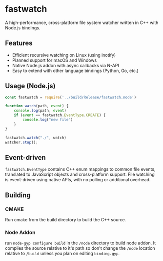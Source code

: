 # fastwatch

A high-performance, cross-platform file system watcher written in C++ with Node.js bindings.

## Features

- Efficient recursive watching on Linux (using inotify)
- Planned support for macOS and Windows
- Native Node.js addon with async callbacks via N-API
- Easy to extend with other language bindings (Python, Go, etc.)

## Usage (Node.js)

```js
const fastwatch = require('../build/Release/fastwatch.node')

function watch(path, event) {
    console.log(path, event)
    if (event == fastwatch.EventType.CREATE) {
        console.log("new file")
    }
}

fastwatch.watch("./", watch)
watcher.stop();
```
## Event-driven
`fastwatch.EventType` contains C++ enum mappings to common file events, translated to JavaScript objects and cross-platform support.
File watching is event-driven using native APIs, with no polling or additional overhead.

## Building
### CMAKE
Run cmake from the build directory to build the C++ source. 
### Node Addon
run `node-gyp configure build` in the `/node` directory to build node addon. It compiles the source relative to it's path so don't change the `/node` location relative to `/build` unless you plan on editing `binding.gyp`.